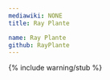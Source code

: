 ```yaml
---
mediawiki: NONE
title: Ray Plante

name: Ray Plante
github: RayPlante
---
```


{% include warning/stub %}
